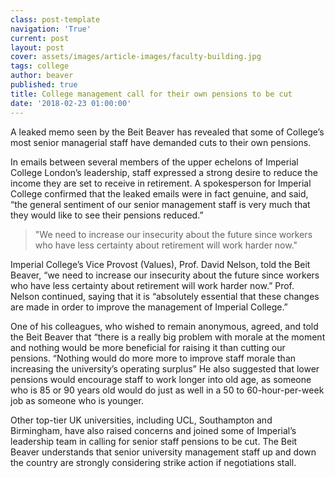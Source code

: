 ```yaml
---
class: post-template
navigation: 'True'
current: post
layout: post
cover: assets/images/article-images/faculty-building.jpg
tags: college
author: beaver
published: true
title: College management call for their own pensions to be cut
date: '2018-02-23 01:00:00'
---
```

A leaked memo seen by the Beit Beaver has revealed that some of College’s most senior managerial staff have demanded cuts to their own pensions. 

In emails between several members of the upper echelons of Imperial College London’s leadership, staff expressed a strong desire to reduce the income they are set to receive in retirement. A spokesperson for Imperial College confirmed that the leaked emails were in fact genuine, and said, “the general sentiment of our senior management staff is very much that they would like to see their pensions reduced.”

> "We need to increase our insecurity about the future since workers who have less certainty about retirement will work harder now."

Imperial College’s Vice Provost (Values), Prof. David Nelson, told the Beit Beaver, “we need to increase our insecurity about the future since workers who have less certainty about retirement will work harder now.” Prof. Nelson continued, saying that it is “absolutely essential that these changes are made in order to improve the management of Imperial College.”

One of his colleagues, who wished to remain anonymous, agreed, and told the Beit Beaver that “there is a really big problem with morale at the moment and nothing would be more beneficial for raising it than cutting our pensions. “Nothing would do more more to improve staff morale than increasing the university’s operating surplus” He also suggested that lower pensions would encourage staff to work longer into old age, as someone who is 85 or 90 years old would do just as well in a 50 to 60-hour-per-week job as someone who is younger.

Other top-tier UK universities, including UCL, Southampton and Birmingham, have also raised concerns and joined some of Imperial’s leadership team in calling for senior staff pensions to be cut. The Beit Beaver understands that senior university management staff up and down the country are strongly considering strike action if negotiations stall.
